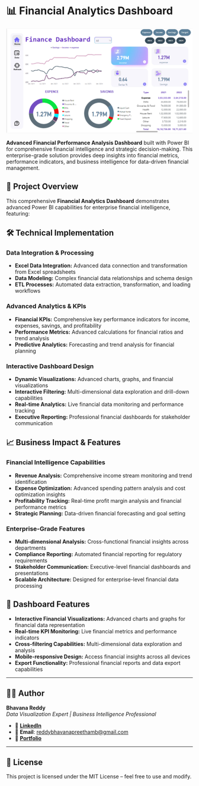 # 📊 Financial Analytics Dashboard

![Finance Dashboard](https://github.com/Bhavana-Reddy-B/Financial-Analytics-Dashboard/blob/main/Finance%20Dashboard.png)

**Advanced Financial Performance Analysis Dashboard** built with Power BI for comprehensive financial intelligence and strategic decision-making. This enterprise-grade solution provides deep insights into financial metrics, performance indicators, and business intelligence for data-driven financial management.

## 🎯 Project Overview

This comprehensive **Financial Analytics Dashboard** demonstrates advanced Power BI capabilities for enterprise financial intelligence, featuring:

## 🛠️ Technical Implementation

### **Data Integration & Processing**
* **Excel Data Integration:** Advanced data connection and transformation from Excel spreadsheets
* **Data Modeling:** Complex financial data relationships and schema design
* **ETL Processes:** Automated data extraction, transformation, and loading workflows

### **Advanced Analytics & KPIs**
* **Financial KPIs:** Comprehensive key performance indicators for income, expenses, savings, and profitability
* **Performance Metrics:** Advanced calculations for financial ratios and trend analysis
* **Predictive Analytics:** Forecasting and trend analysis for financial planning

### **Interactive Dashboard Design**
* **Dynamic Visualizations:** Advanced charts, graphs, and financial visualizations
* **Interactive Filtering:** Multi-dimensional data exploration and drill-down capabilities
* **Real-time Analytics:** Live financial data monitoring and performance tracking
* **Executive Reporting:** Professional financial dashboards for stakeholder communication

## 📈 Business Impact & Features

### **Financial Intelligence Capabilities**
* **Revenue Analysis:** Comprehensive income stream monitoring and trend identification
* **Expense Optimization:** Advanced spending pattern analysis and cost optimization insights
* **Profitability Tracking:** Real-time profit margin analysis and financial performance metrics
* **Strategic Planning:** Data-driven financial forecasting and goal setting

### **Enterprise-Grade Features**
* **Multi-dimensional Analysis:** Cross-functional financial insights across departments
* **Compliance Reporting:** Automated financial reporting for regulatory requirements
* **Stakeholder Communication:** Executive-level financial dashboards and presentations
* **Scalable Architecture:** Designed for enterprise-level financial data processing

## 🎨 Dashboard Features

* **Interactive Financial Visualizations:** Advanced charts and graphs for financial data representation
* **Real-time KPI Monitoring:** Live financial metrics and performance indicators
* **Cross-filtering Capabilities:** Multi-dimensional data exploration and analysis
* **Mobile-responsive Design:** Access financial insights across all devices
* **Export Functionality:** Professional financial reports and data export capabilities

---

## 👨‍💻 Author

**Bhavana Reddy**  
*Data Visualization Expert | Business Intelligence Professional*

- 🔗 **[LinkedIn](https://www.linkedin.com/in/bhavanab28033/)**
- 📧 **Email**: reddybhavanapreethamb@gmail.com
- 💼 **[Portfolio](https://github.com/Bhavana-Reddy-B)**

---

## 📜 License

This project is licensed under the MIT License – feel free to use and modify.
